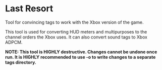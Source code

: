 # Last Resort
Tool for convincing tags to work with the Xbox version of the game.

This tool is used for converting HUD meters and multipurposes to the channel orders the Xbox uses. It can also convert sound tags to Xbox ADPCM.

**NOTE: This tool is HIGHLY destructive. Changes cannot be undone once run. It is HIGHLY recommended to use -o to write changes to a separate tags directory.**
